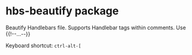 # hbs-beautify package

Beautify Handlebars file. Supports Handlebar tags within comments. Use {{!--...--}}

Keyboard shortcut:
`ctrl-alt-[`
